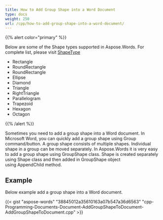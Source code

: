 ```yaml
---
title: How to Add Group Shape into a Word Document
type: docs
weight: 250
url: /cpp/how-to-add-group-shape-into-a-word-document/
---
```


{{% alert color="primary" %}} 

Below are some of the Shape types supported in Aspose.Words. For complete list, please visit [ShapeType](http://www.aspose.com/docs/display/wordsnet/Aspose.Words.Drawing.ShapeType+Enumeration)

- Rectangle
- RoundRectangle
- RoundRectangle
- Ellipse
- Diamond
- Triangle
- RightTriangle
- Parallelogram
- Trapezoid
- Hexagon
- Octagon

{{% /alert %}} 

Sometimes you need to add a group shape into a Word document. In Microsoft Word, you can quickly add a group shape using Group command/button. A group shape consists of multiple shapes. Individual shape in a group can be moved separately. In Aspose.Words it is very easy to add a group shape using GroupShape class. Shape is created separately using Shape class and then added in GroupShape object using AppendChild method.

## Example

Below example add a group shape into a Word document.

{{< gist "aspose-words" "38845012a35610163a07b547a36d6563" "cpp-Programming-Documents-Document-AddGroupShapeToDocument-AddGroupShapeToDocument.cpp" >}}
